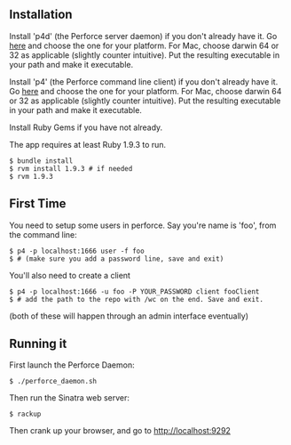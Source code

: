 Installation
------------

Install 'p4d' (the Perforce server daemon) if you don't already have it.  Go [here](http://www.perforce.com/downloads/complete_list) and choose the one for your platform. For Mac, choose darwin 64 or 32 as applicable (slightly counter intuitive).  Put the resulting executable in your path and make it executable.

Install 'p4' (the Perforce command line client) if you don't already have it.  Go [here](http://www.perforce.com/downloads/complete_list) and choose the one for your platform. For Mac, choose darwin 64 or 32 as applicable (slightly counter intuitive).  Put the resulting executable in your path and make it executable.

Install Ruby Gems if you have not already.

The app requires at least Ruby 1.9.3 to run. 

```
$ bundle install
$ rvm install 1.9.3 # if needed
$ rvm 1.9.3
```

First Time
----------

You need to setup some users in perforce. Say you're name is 'foo', from the command line:

```
$ p4 -p localhost:1666 user -f foo
$ # (make sure you add a password line, save and exit)
```

You'll also need to create a client

```
$ p4 -p localhost:1666 -u foo -P YOUR_PASSWORD client fooClient
$ # add the path to the repo with /wc on the end. Save and exit.
```

(both of these will happen through an admin interface eventually)

Running it
----------

First launch the Perforce Daemon:

```
$ ./perforce_daemon.sh
```

Then run the Sinatra web server:

```
$ rackup
```

Then crank up your browser, and go to [http://localhost:9292](http://localhost:9292)
